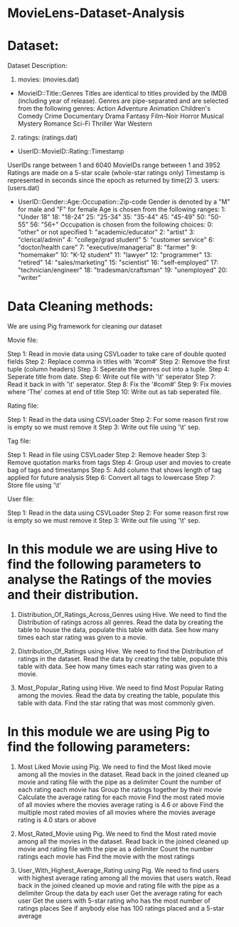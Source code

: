 # MovieLens-Dataset-Analysis

# Dataset:

Dataset Description:
1. movies: (movies.dat)
- MovieID::Title::Genres
Titles are identical to titles provided by the IMDB (including year of release). Genres are pipe-separated and are selected from the following genres:
Action
Adventure
Animation
Children's
Comedy
Crime
Documentary
Drama
Fantasy
Film-Noir
Horror
Musical
Mystery
Romance
Sci-Fi
Thriller
War
Western
2. ratings: (ratings.dat)
- UserID::MovieID::Rating::Timestamp

UserIDs range between 1 and 6040
MovieIDs range between 1 and 3952
Ratings are made on a 5-star scale (whole-star ratings only)
Timestamp is represented in seconds since the epoch as returned by time(2)
3. users: (users.dat)
- UserID::Gender::Age::Occupation::Zip-code
Gender is denoted by a "M" for male and "F" for female
Age is chosen from the following ranges:
1: "Under 18"
18: "18-24"
25: "25-34"
35: "35-44"
45: "45-49"
50: "50-55"
56: "56+"
Occupation is chosen from the following choices:
0: "other" or not specified
1: "academic/educator"
2: "artist"
3: "clerical/admin"
4: "college/grad student"
5: "customer service"
6: "doctor/health care"
7: "executive/managerial"
8: "farmer"
9: "homemaker"
10: "K-12 student"
11: "lawyer"
12: "programmer"
13: "retired"
14: "sales/marketing"
15: "scientist"
16: "self-employed"
17: "technician/engineer"
18: "tradesman/craftsman"
19: "unemployed"
20: "writer"


# Data Cleaning methods:
We are using Pig framework for cleaning our dataset

Movie file:

Step 1: Read in movie data using CSVLoader to take care of double quoted fields
Step 2: Replace comma in titles with '#com#'
Step 2: Remove the first tuple (column headers)
Step 3: Seperate the genres out into a tuple.
Step 4: Seperate title from date.
Step 6: Write out file with '\t' seperator
Step 7: Read it back in with '\t' seperator.
Step 8: Fix the '#com#'
Step 9: Fix movies where 'The' comes at end of title
Step 10: Write out as tab seperated file.

Rating file:

Step 1: Read in the data using CSVLoader
Step 2: For some reason first row is empty so we must remove it
Step 3: Write out file using '\t' sep.

Tag file:

Step 1: Read in file using CSVLoader
Step 2: Remove header
Step 3: Remove quotation marks from tags
Step 4: Group user and movies to create bag of tags and timestamps
Step 5: Add column that shows length of tag applied for future analysis
Step 6: Convert all tags to lowercase
Step 7: Store file using '\t'

User file:

Step 1: Read in the data using CSVLoader
Step 2: For some reason first row is empty so we must remove it
Step 3: Write out file using '\t' sep.

# In this module we are using Hive to find the following parameters to analyse the Ratings of the movies and their distribution.

1) Distribution_Of_Ratings_Across_Genres using Hive.
We need to find the Distribution of ratings across all genres.
Read the data by creating the table to house the data, populate this table with data.
See how many times each star rating was given to a movie.

2) Distribution_Of_Ratings using Hive.
We need to find the Distribution of ratings in the dataset.
Read the data by creating the table, populate this table with data.
See how many times each star rating was given to a movie.

3) Most_Popular_Rating using Hive.
We need to find Most Popular Rating among the movies. 
Read the data by creating the table, populate this table with data.
Find the star rating that was most commonly given.


# In this module we are using Pig to find the following parameters:

1) Most Liked Movie using Pig.
We need to find the Most liked movie among all the movies in the dataset.
Read back in the joined cleaned up movie and rating file with the pipe as a delimiter
Count the number of each rating each movie has
Group the ratings together by their movie
Calculate the average rating for each movie
Find the most rated movie of all movies where the movies average rating is 4.6 or above
Find the multiple most rated movies of all movies where the movies average rating is 4.0 stars or above

2) Most_Rated_Movie using Pig.
We need to find the Most rated movie among all the movies in the dataset.
Read back in the joined cleaned up movie and rating file with the pipe as a delimiter
Count the number ratings each movie has
Find the movie with the most ratings

3) User_With_Highest_Average_Rating using Pig.
We need to find users with highest average rating among all the movies that users watch.
Read back in the joined cleaned up movie and rating file with the pipe as a delimiter
Group the data by each user
Get the average rating for each user
Get the users with 5-star rating who has the most number of ratings places
See if anybody else has 100 ratings placed and a 5-star average

